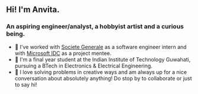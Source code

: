 ## Hi! I'm Anvita.

### An aspiring engineer/analyst, a hobbyist artist and a curious being.

- 🔭 I've worked with [Societe Generale](https://www.societegenerale.com/en) as a software engineer intern and with [Microsoft IDC](https://www.microsoft.com/en-in) as a project mentee.
- 🌱 I'm a final year student at the Indian Institute of Technology Guwahati, pursuing a BTech in Electronics & Electrical Engineering.
- 💬 I love solving problems in creative ways and am always up for a nice conversation about absolutely anything! Do stop by to collaborate or just to say hi!
<!--- 👯 I’m looking to collaborate on ...
- 🤔 I’m looking for help with ...  
- 📫 How to reach me: ...
- 😄 I love spicy ramen, white lilies and metaphors!
- ⚡ Fun fact: ... -->







